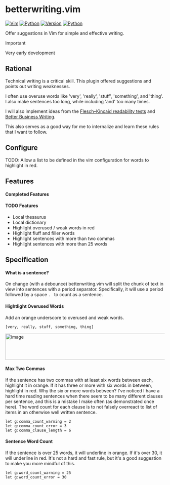 # betterwriting.vim

[![Vim](https://img.shields.io/badge/Vim-%2311AB00.svg?logo=vim&logoColor=white&style=for-the-badge)](https://github.com/JakeRoggenbuck/betterwriting.vim)
[![Python](https://img.shields.io/badge/Python-3776AB?style=for-the-badge&logo=python&logoColor=white)](https://github.com/JakeRoggenbuck?tab=repositories&q=&type=&language=python&sort=stargazers)
[![Version](https://img.shields.io/badge/v0.1.0-blue?style=for-the-badge)](#)
[![Python](https://img.shields.io/github/actions/workflow/status/jakeroggenbuck/betterwriting.vim/python.yml?branch=main&style=for-the-badge)](https://github.com/JakeRoggenbuck/betterwriting.vim/actions)

Offer suggestions in Vim for simple and effective writing.

> [!IMPORTANT]  
> Very early development

## Rational

Technical writing is a critical skill. This plugin offered suggestions and points out writing weaknesses.

I often use overuse words like 'very', 'really', 'stuff', 'something', and 'thing'. I also make sentences too long, while including 'and' too many times.

I will also implement ideas from the [Flesch–Kincaid readability tests](https://en.wikipedia.org/wiki/Flesch%E2%80%93Kincaid_readability_tests) and [Better Business Writing](https://hbsp.harvard.edu/product/10946-PDF-ENG).

This also serves as a good way for me to internalize and learn these rules that I want to follow.

## Configure

TODO: Allow a list to be defined in the vim configuration for words to highlight in red.

## Features

#### Completed Features

#### TODO Features

- Local thesaurus
- Local dictionary
- Highlight overused / weak words in red
- Highlight fluff and filler words
- Highlight sentences with more than two commas
- Highlight sentences with more than 25 words

## Specification

#### What is a sentence?

On change (with a debounce) betterwriting.vim will split the chunk of text in view into sentences with a period separator. Specifically, it will use a period followed by a space `. ` to count as a sentence.

#### Hightlight Overused Words

Add an orange underscore to overused and weak words.

```
[very, really, stuff, something, thing]
```

<img width="887" height="83" alt="image" src="https://github.com/user-attachments/assets/c487f90c-11b1-4376-a6f1-06cffc9badf8" />

#### Max Two Commas

If the sentence has two commas with at least six words between each, highlight it in orange. If it has three or more with six words in between, highlight in red. Why the six or more words between? I've noticed I have a hard time reading sentences when there seem to be many different clauses per sentence, and this is a mistake I make often (as demonstrated once here). The word count for each clause is to not falsely overreact to list of items in an otherwise well written sentence.

```vim
let g:comma_count_warning = 2
let g:comma_count_error = 3
let g:comma_clause_length = 6
```

#### Sentence Word Count

If the sentence is over 25 words, it will underline in orange. If it's over 30, it will underline in red. It's not a hard and fast rule, but it's a good suggestion to make you more mindful of this.

```vim
let g:word_count_warning = 25
let g:word_count_error = 30
```
